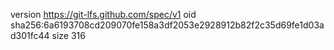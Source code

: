 version https://git-lfs.github.com/spec/v1
oid sha256:6a6193708cd209070fe158a3df2053e2928912b82f2c35d69fe1d03ad301fc44
size 316
